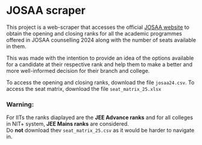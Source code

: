 # JOSAA scraper
This project is a web-scraper that accesses the official <a href="https://josaa.admissions.nic.in/applicant/seatmatrix/openingclosingrankarchieve.aspx">JOSAA website</a> to obtain the opening and closing ranks for all the academic programmes offered in JOSAA counselling 2024 along with the number of seats available in them.

This was made with the intention to provide an idea of the options available for a candidate at their respective rank and help them to make a better and more well-informed decision for their branch and college.

To access the opening and closing ranks, download the file `josaa24.csv`.
To access the seat matrix, download the file `seat_matrix_25.xlsx`

### Warning:
For IITs the ranks diaplayed are the <b>JEE Advance ranks</b> and for all colleges in NIT+ system, <b>JEE Mains ranks</b> are considered.<br>
Do <b>not</b> download thev  `seat_matrix_25.csv` as it would be harder to navigate in.<br>

